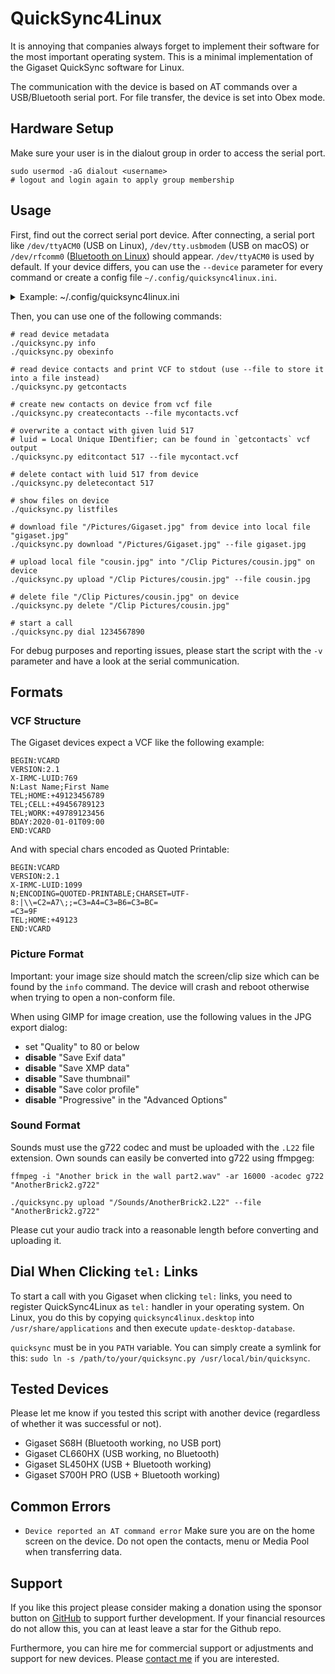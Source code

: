# QuickSync4Linux
It is annoying that companies always forget to implement their software for the most important operating system. This is a minimal implementation of the Gigaset QuickSync software for Linux.

The communication with the device is based on AT commands over a USB/Bluetooth serial port. For file transfer, the device is set into Obex mode.

## Hardware Setup
Make sure your user is in the dialout group in order to access the serial port.
```
sudo usermod -aG dialout <username>
# logout and login again to apply group membership
```

## Usage
First, find out the correct serial port device. After connecting, a serial port like `/dev/ttyACM0` (USB on Linux), `/dev/tty.usbmodem` (USB on macOS) or `/dev/rfcomm0` ([Bluetooth on Linux](https://gist.github.com/0/c73e2557d875446b9603)) should appear. `/dev/ttyACM0` is used by default. If your device differs, you can use the `--device` parameter for every command or create a config file `~/.config/quicksync4linux.ini`.

<details>
<summary>Example: ~/.config/quicksync4linux.ini</summary>

```
[general]
device = /dev/rfcomm0
baud = 9600
```
</details>

Then, you can use one of the following commands:
```
# read device metadata
./quicksync.py info
./quicksync.py obexinfo

# read device contacts and print VCF to stdout (use --file to store it into a file instead)
./quicksync.py getcontacts

# create new contacts on device from vcf file
./quicksync.py createcontacts --file mycontacts.vcf

# overwrite a contact with given luid 517
# luid = Local Unique IDentifier; can be found in `getcontacts` vcf output
./quicksync.py editcontact 517 --file mycontact.vcf

# delete contact with luid 517 from device
./quicksync.py deletecontact 517

# show files on device
./quicksync.py listfiles

# download file "/Pictures/Gigaset.jpg" from device into local file "gigaset.jpg"
./quicksync.py download "/Pictures/Gigaset.jpg" --file gigaset.jpg

# upload local file "cousin.jpg" into "/Clip Pictures/cousin.jpg" on device
./quicksync.py upload "/Clip Pictures/cousin.jpg" --file cousin.jpg

# delete file "/Clip Pictures/cousin.jpg" on device
./quicksync.py delete "/Clip Pictures/cousin.jpg"

# start a call
./quicksync.py dial 1234567890
```

For debug purposes and reporting issues, please start the script with the `-v` parameter and have a look at the serial communication.

## Formats
### VCF Structure
The Gigaset devices expect a VCF like the following example:
```
BEGIN:VCARD
VERSION:2.1
X-IRMC-LUID:769
N:Last Name;First Name
TEL;HOME:+49123456789
TEL;CELL:+49456789123
TEL;WORK:+49789123456
BDAY:2020-01-01T09:00
END:VCARD
```

And with special chars encoded as Quoted Printable:
```
BEGIN:VCARD
VERSION:2.1
X-IRMC-LUID:1099
N;ENCODING=QUOTED-PRINTABLE;CHARSET=UTF-8:|\\=C2=A7\;;=C3=A4=C3=B6=C3=BC=
=C3=9F
TEL;HOME:+49123
END:VCARD
```

### Picture Format
Important: your image size should match the screen/clip size which can be found by the `info` command. The device will crash and reboot otherwise when trying to open a non-conform file.

When using GIMP for image creation, use the following values in the JPG export dialog:
- set "Quality" to 80 or below
- **disable** "Save Exif data"
- **disable** "Save XMP data"
- **disable** "Save thumbnail"
- **disable** "Save color profile"
- **disable** "Progressive" in the "Advanced Options"

### Sound Format
Sounds must use the g722 codec and must be uploaded with the `.L22` file extension. Own sounds can easily be converted into g722 using ffmpgeg:
```
ffmpeg -i "Another brick in the wall part2.wav" -ar 16000 -acodec g722 "AnotherBrick2.g722"

./quicksync.py upload "/Sounds/AnotherBrick2.L22" --file "AnotherBrick2.g722"
```

Please cut your audio track into a reasonable length before converting and uploading it.

## Dial When Clicking `tel:` Links
To start a call with you Gigaset when clicking `tel:` links, you need to register QuickSync4Linux as `tel:` handler in your operating system. On Linux, you do this by copying `quicksync4linux.desktop` into `/usr/share/applications` and then execute `update-desktop-database`.

`quicksync` must be in you `PATH` variable. You can simply create a symlink for this: `sudo ln -s /path/to/your/quicksync.py /usr/local/bin/quicksync`.

## Tested Devices
Please let me know if you tested this script with another device (regardless of whether it was successful or not).

- Gigaset S68H (Bluetooth working, no USB port)
- Gigaset CL660HX (USB working, no Bluetooth)
- Gigaset SL450HX (USB + Bluetooth working)
- Gigaset S700H PRO (USB + Bluetooth working)

## Common Errors
- `Device reported an AT command error`
  Make sure you are on the home screen on the device. Do not open the contacts, menu or Media Pool when transferring data.

## Support
If you like this project please consider making a donation using the sponsor button on [GitHub](https://github.com/schorschii/QuickSync4Linux) to support further development. If your financial resources do not allow this, you can at least leave a star for the Github repo.

Furthermore, you can hire me for commercial support or adjustments and support for new devices. Please [contact me](https://georg-sieber.de/?page=impressum) if you are interested.
